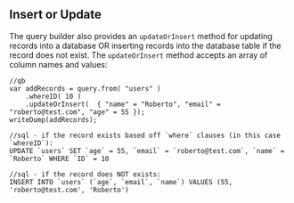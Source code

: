## Insert or Update

The query builder also provides an `updateOrInsert` method for updating records into a database OR inserting records into the database table if the record does not exist. The `updateOrInsert` method accepts an array of column names and values:


```
//qb
var addRecords = query.from( "users" )
	.whereID( 10 )
	.updateOrInsert(  { "name" = "Roberto", "email" = "roberto@test.com", "age" = 55 });
writeDump(addRecords);

//sql - if the record exists based off `where` clauses (in this case `whereID`):
UPDATE `users` SET `age` = 55, `email` = `roberto@test.com`, `name` = `Roberto` WHERE `ID` = 10

//sql - if the record does NOT exists:
INSERT INTO `users` (`age`, `email`, `name`) VALUES (55, 'roberto@test.com', 'Roberto')


```
